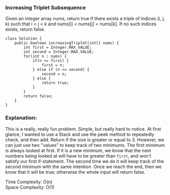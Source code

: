 ### Increasing Triplet Subsequence    

Given an integer array nums, return true if there exists a triple of indices (i, j, k) such that i < j < k and nums[i] < nums[j] < nums[k]. If no such indices exists, return false.   

``` 
class Solution {
    public boolean increasingTriplet(int[] nums) {
        int first = Integer.MAX_VALUE;
        int second = Integer.MAX_VALUE;
        for(int n : nums) {
            if(n <= first) {
                first = n;
            } else if (n <= second) {
                second = n;
            } else {
                return true;
            }
        }
        return false;
    }
}
```

### Explanation:   

This is a really, really fun problem. Simple, but really hard to notice. At first glance, I wanted to use a Stack and use the peek method to repeatedly check, and then add. Return if the size is greater or equal to 3. However, we can just use two "values" to keep track of two minimums. The first minimum is always looked at first. If it is a new minimum, we know that the next numbers being looked at will have to be greater than `first`, and won't satisfy our first if-statement. The second time we do it will keep track of the second minimum with the same intention. Once we reach the end, then we know that it will be true; otherwise the whole input will return false.   

Time Complexity: O(n)   
Space Complexity: O(1)    
